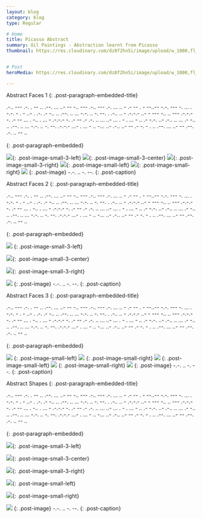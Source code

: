 ```yaml
---
layout: blog
category: blog
type: Regular

# Home
title: Picasso Abstract
summary: Oil Paintings - Abstraction learnt from Picasso
thumbnail: https://res.cloudinary.com/dz8f2hn5i/image/upload/w_1000,fl_progressive/v1582745329/Oil/Oil_-_Thumbnail_lo8wgq.png


# Post
heroMedia: https://res.cloudinary.com/dz8f2hn5i/image/upload/w_1000,fl_progressive/v1582745330/Oil/Oil_ebelwr.png

---
```



Abstract Faces 1
{: .post-paragraph-embedded-title}

.-.. --- .-. . --   .. .--. ... ..- --   -.. --- .-.. --- .-.   ... .. -   .- -- . - --..--   -.-. --- -. ... . -.-. - . - ..- . .-.   .- -.. .. .--. .. ... -.-. .. -. --.   . .-.. .. - .-.-.-   ..- -   --- -.. .. --- .-.-.-   -. .- --   ... . -..   . ... - .-.-.-   -. .- --   .-   .-. .. ... ..- ...   . -   . ... -   .. .- -.-. ..- .-.. .. ...   .- -.. .. .--. .. ... -.-. .. -. --. .-.-.-   ...- . ... - .. -... ..- .-.. ..- --   .- -. - .   .. .--. ... ..- --   .--. .-. .. -- ..
<br>
<br>
{: .post-paragraph-embedded}

<img src="https://res.cloudinary.com/dz8f2hn5i/image/upload/w_1000,fl_progressive/v1582745359/Oil/1_ox4oqt.png">{: .post-image-small-3-left}
<img src="https://res.cloudinary.com/dz8f2hn5i/image/upload/w_1000,fl_progressive/v1582745359/Oil/2_pvcwjy.png">{: .post-image-small-3-center}
<img src="https://res.cloudinary.com/dz8f2hn5i/image/upload/w_1000,fl_progressive/v1582745360/Oil/3_nknwaa.png">{: .post-image-small-3-right}
<img src="https://res.cloudinary.com/dz8f2hn5i/image/upload/w_1000,fl_progressive/v1582745360/Oil/4_gmufdz.png">{: .post-image-small-left}
<img src="https://res.cloudinary.com/dz8f2hn5i/image/upload/w_1000,fl_progressive/v1582745360/Oil/5_mhrvms.png">{: .post-image-small-right}
<img src="https://res.cloudinary.com/dz8f2hn5i/image/upload/w_1000,fl_progressive/v1582745361/Oil/6_doreem.png">
{: .post-image} 
 -.-. .. -. --. 
{: .post-caption}



Abstract Faces 2
{: .post-paragraph-embedded-title}

.-.. --- .-. . --   .. .--. ... ..- --   -.. --- .-.. --- .-.   ... .. -   .- -- . - --..--   -.-. --- -. ... . -.-. - . - ..- . .-.   .- -.. .. .--. .. ... -.-. .. -. --.   . .-.. .. - .-.-.-   ..- -   --- -.. .. --- .-.-.-   -. .- --   ... . -..   . ... - .-.-.-   -. .- --   .-   .-. .. ... ..- ...   . -   . ... -   .. .- -.-. ..- .-.. .. ...   .- -.. .. .--. .. ... -.-. .. -. --. .-.-.-   ...- . ... - .. -... ..- .-.. ..- --   .- -. - .   .. .--. ... ..- --   .--. .-. .. -- ..
<br>
<br>
{: .post-paragraph-embedded}

<img src="https://res.cloudinary.com/dz8f2hn5i/image/upload/w_1000,fl_progressive/v1582745360/Oil/7_lqj5af.png">
{: .post-image-small-3-left}

<img src="https://res.cloudinary.com/dz8f2hn5i/image/upload/w_1000,fl_progressive/v1582745360/Oil/8_arlu36.png">{: .post-image-small-3-center}

<img src="https://res.cloudinary.com/dz8f2hn5i/image/upload/w_1000,fl_progressive/v1582745360/Oil/9_ysed0x.png">{: .post-image-small-3-right}

<img src="https://res.cloudinary.com/dz8f2hn5i/image/upload/w_1000,fl_progressive/v1582745361/Oil/10_gflhfi.png">
{: .post-image} 
 -.-. .. -. --. 
{: .post-caption}







Abstract Faces 3
{: .post-paragraph-embedded-title}

.-.. --- .-. . --   .. .--. ... ..- --   -.. --- .-.. --- .-.   ... .. -   .- -- . - --..--   -.-. --- -. ... . -.-. - . - ..- . .-.   .- -.. .. .--. .. ... -.-. .. -. --.   . .-.. .. - .-.-.-   ..- -   --- -.. .. --- .-.-.-   -. .- --   ... . -..   . ... - .-.-.-   -. .- --   .-   .-. .. ... ..- ...   . -   . ... -   .. .- -.-. ..- .-.. .. ...   .- -.. .. .--. .. ... -.-. .. -. --. .-.-.-   ...- . ... - .. -... ..- .-.. ..- --   .- -. - .   .. .--. ... ..- --   .--. .-. .. -- ..
<br>
<br>
{: .post-paragraph-embedded}

<img src="https://res.cloudinary.com/dz8f2hn5i/image/upload/w_1000,fl_progressive/v1582745361/Oil/11_dwjc2c.png">
{: .post-image-small-left}

<img src="https://res.cloudinary.com/dz8f2hn5i/image/upload/w_1000,fl_progressive/v1582745362/Oil/12_oygd4h.png">
{: .post-image-small-right}

<img src="https://res.cloudinary.com/dz8f2hn5i/image/upload/w_1000,fl_progressive/v1582745361/Oil/13_nm4q2d.png">
{: .post-image-small-left}

<img src="https://res.cloudinary.com/dz8f2hn5i/image/upload/w_1000,fl_progressive/v1582745361/Oil/14_xgonud.png">
{: .post-image-small-right}

<img src="https://res.cloudinary.com/dz8f2hn5i/image/upload/w_1000,fl_progressive/v1582745362/Oil/15_hgf5ql.png">
{: .post-image} 
 -.-. .. -. --. 
{: .post-caption}


Abstract Shapes
{: .post-paragraph-embedded-title}

.-.. --- .-. . --   .. .--. ... ..- --   -.. --- .-.. --- .-.   ... .. -   .- -- . - --..--   -.-. --- -. ... . -.-. - . - ..- . .-.   .- -.. .. .--. .. ... -.-. .. -. --.   . .-.. .. - .-.-.-   ..- -   --- -.. .. --- .-.-.-   -. .- --   ... . -..   . ... - .-.-.-   -. .- --   .-   .-. .. ... ..- ...   . -   . ... -   .. .- -.-. ..- .-.. .. ...   .- -.. .. .--. .. ... -.-. .. -. --. .-.-.-   ...- . ... - .. -... ..- .-.. ..- --   .- -. - .   .. .--. ... ..- --   .--. .-. .. -- ..
<br>
<br>
{: .post-paragraph-embedded}

<img src="https://res.cloudinary.com/dz8f2hn5i/image/upload/w_1000,fl_progressive/v1582745362/Oil/16_fnrin4.png">{: .post-image-small-3-left}

<img src="https://res.cloudinary.com/dz8f2hn5i/image/upload/w_1000,fl_progressive/v1582745362/Oil/17_ah1v08.png">{: .post-image-small-3-center}

<img src="https://res.cloudinary.com/dz8f2hn5i/image/upload/w_1000,fl_progressive/v1582745362/Oil/18_fpyzb0.png">{: .post-image-small-3-right}

<img src="https://res.cloudinary.com/dz8f2hn5i/image/upload/w_1000,fl_progressive/v1582745362/Oil/19_dshhjv.png">{: .post-image-small-left}

<img src="https://res.cloudinary.com/dz8f2hn5i/image/upload/w_1000,fl_progressive/v1582745362/Oil/20_jgikpf.png">{: .post-image-small-right}


<img src="https://res.cloudinary.com/dz8f2hn5i/image/upload/w_1000,fl_progressive/v1582745363/Oil/21_n9tmzb.png">
{: .post-image} 
 -.-. .. -. --. 
{: .post-caption}